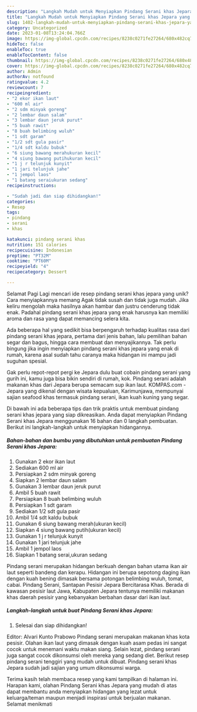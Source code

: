 ```yaml
---
description: "Langkah Mudah untuk Menyiapkan Pindang Serani khas Jepara yang Lezat, Enak"
title: "Langkah Mudah untuk Menyiapkan Pindang Serani khas Jepara yang Lezat, Enak"
slug: 1402-langkah-mudah-untuk-menyiapkan-pindang-serani-khas-jepara-yang-lezat-enak
category: Uncategorized
date: 2023-01-08T13:24:04.766Z
image: https://img-global.cpcdn.com/recipes/8238c0271fe27264/680x482cq70/pindang-serani-khas-jepara-foto-resep-utama.jpg
hideToc: false
enableToc: true
enableTocContent: false
thumbnail: https://img-global.cpcdn.com/recipes/8238c0271fe27264/680x482cq70/pindang-serani-khas-jepara-foto-resep-utama.jpg
cover: https://img-global.cpcdn.com/recipes/8238c0271fe27264/680x482cq70/pindang-serani-khas-jepara-foto-resep-utama.jpg
author: Admin
authorAv: notfound
ratingvalue: 4.2
reviewcount: 7
recipeingredient:
- "2 ekor ikan laut"
- "600 ml air"
- "2 sdm minyak goreng"
- "2 lembar daun salam"
- "3 lembar daun jeruk purut"
- "5 buah rawit"
- "8 buah belimbing wuluh"
- "1 sdt garam"
- "1/2 sdt gula pasir"
- "1/4 sdt kaldu bubuk"
- "6 siung bawang merahukuran kecil"
- "4 siung bawang putihukuran kecil"
- "1 j r telunjuk kunyit"
- "1 jari telunjuk jahe"
- "1 jempol laos"
- "1 batang seraiukuran sedang"
recipeinstructions:

- "Sudah jadi dan siap dihidangkan!"
categories:
- Resep
tags:
- pindang
- serani
- khas

katakunci: pindang serani khas 
nutrition: 151 calories
recipecuisine: Indonesian
preptime: "PT32M"
cooktime: "PT60M"
recipeyield: "4"
recipecategory: Dessert

---
```



Selamat Pagi Lagi mencari ide resep pindang serani khas jepara yang unik? Cara menyiapkannya memang Agak tidak susah dan tidak juga mudah. Jika keliru mengolah maka hasilnya akan hambar dan justru cenderung tidak enak. Padahal pindang serani khas jepara yang enak harusnya kan memiliki aroma dan rasa yang dapat memancing selera kita.


Ada beberapa hal yang sedikit bisa berpengaruh terhadap kualitas rasa dari pindang serani khas jepara, pertama dari jenis bahan, lalu pemilihan bahan segar dan bagus, hingga cara membuat dan menyajikannya. Tak perlu bingung jika ingin menyiapkan pindang serani khas jepara yang enak di rumah, karena asal sudah tahu caranya maka hidangan ini mampu jadi suguhan spesial.

Gak perlu repot-repot pergi ke Jepara dulu buat cobain pindang serani yang gurih ini, kamu juga bisa bikin sendiri di rumah, kok. Pindang serani adalah makanan khas dari Jepara berupa semacam sup ikan laut. KOMPAS.com - Jepara yang dikenal dengan wisata kepualuan, Karimunjawa, mempunyai sajian seafood khas termasuk pindang serani, ikan kuah kuning yang segar.


Di bawah ini ada beberapa tips dan trik praktis untuk membuat pindang serani khas jepara yang siap dikreasikan. Anda dapat menyiapkan Pindang Serani khas Jepara menggunakan 16 bahan dan 0 langkah pembuatan. Berikut ini langkah-langkah untuk menyiapkan hidangannya.

<!--inarticleads1-->

##### Bahan-bahan dan bumbu yang dibutuhkan untuk pembuatan Pindang Serani khas Jepara:

1. Gunakan 2 ekor ikan laut
1. Sediakan 600 ml air
1. Persiapkan 2 sdm minyak goreng
1. Siapkan 2 lembar daun salam
1. Gunakan 3 lembar daun jeruk purut
1. Ambil 5 buah rawit
1. Persiapkan 8 buah belimbing wuluh
1. Persiapkan 1 sdt garam
1. Sediakan 1/2 sdt gula pasir
1. Ambil 1/4 sdt kaldu bubuk
1. Gunakan 6 siung bawang merah(ukuran kecil)
1. Siapkan 4 siung bawang putih(ukuran kecil)
1. Gunakan 1 j r telunjuk kunyit
1. Gunakan 1 jari telunjuk jahe
1. Ambil 1 jempol laos
1. Siapkan 1 batang serai,ukuran sedang


Pindang serani merupakan hidangan berkuah dengan bahan utama ikan air laut seperti bandeng dan kerapu. Hidangan ini berupa sepotong daging ikan dengan kuah bening dimasak bersama potongan belimbing wuluh, tomat, cabai. Pindang Serani, Santapan Pesisir Jepara Bercitarasa Khas. Berada di kawasan pesisir laut Jawa, Kabupaten Jepara tentunya memiliki makanan khas daerah pesisir yang kebanyakan berbahan dasar dari ikan laut. 

<!--inarticleads2-->

##### Langkah-langkah untuk buat Pindang Serani khas Jepara:


1. Selesai dan siap dihidangkan!

Editor: Alvari Kunto Prabowo Pindang serani merupakan makanan khas kota pesisir. Olahan ikan laut yang dimasak dengan kuah asam pedas ini sangat cocok untuk menemani waktu makan siang. Selain lezat, pindang serani juga sangat cocok dikonsumsi oleh mereka yang sedang diet. Berikut resep pindang serani tenggiri yang mudah untuk dibuat. Pindang serani khas Jepara sudah jadi sajian yang umum dikonsumsi warga. 

Terima kasih telah membaca resep yang kami tampilkan di halaman ini. Harapan kami, olahan Pindang Serani khas Jepara yang mudah di atas dapat membantu anda menyiapkan hidangan yang lezat untuk keluarga/teman maupun menjadi inspirasi untuk berjualan makanan. Selamat menikmati
